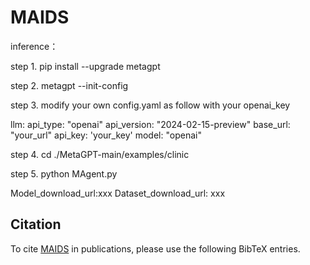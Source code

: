 # MAIDS
inference：

step 1.
pip install --upgrade metagpt

step 2.
metagpt --init-config

step 3. 
modify your own config.yaml as follow with your openai_key

llm:
  api_type: "openai"
  api_version: "2024-02-15-preview"
  base_url: "your_url"
  api_key: 'your_key'
  model: "openai"

step 4. cd ./MetaGPT-main/examples/clinic

step 5. python MAgent.py

Model_download_url:xxx
Dataset_download_url: xxx

## Citation

To cite [MAIDS](XXX) in publications, please use the following BibTeX entries.

```bibtex

```

